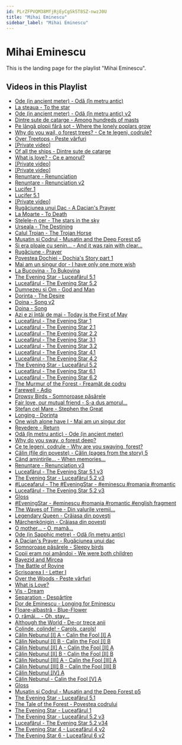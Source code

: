 ```yaml
---
id: PLrZFPVQM38MfjRjEyCgSk5T8SZ-nwzJ0U
title: "Mihai Eminescu"
sidebar_label: "Mihai Eminescu"
---
```


# Mihai Eminescu

This is the landing page for the playlist "Mihai Eminescu".

## Videos in this Playlist

- [Ode (in ancient meter) - Odă (în metru antic)](7o8iZjM5qzA.md)
- [La steaua - To the star](xxktydeHNv4.md)
- [Ode (in ancient meter) - Odă (în metru antic) v2](tjg26PdW3eA.md)
- [Dintre sute de catarge - Among hundreds of masts](bAfvrJVQCFo.md)
- [Pe lângă plopii fără soț - Where the lonely poplars grow](6BR5rqC03Og.md)
- [Why do you wail, o forest trees? - Ce te legeni, codrule?](5eVJvUVz90w.md)
- [Over Treetops - Peste vârfuri](W5GPd2lPNfA.md)
- [[Private video]](qxNa8GoKREk.md)
- [Of all the ships - Dintre sute de catarge](5Eyu6Vq6-ng.md)
- [What is love? - Ce e amorul?](GuX1CzbR6DY.md)
- [[Private video]](4jaJfEt0q3g.md)
- [[Private video]](wuESFm_hQS4.md)
- [Renunțare - Renunciation](_yhEWkDs0mk.md)
- [Renunțare - Renunciation v2](-4TxuKowtcI.md)
- [Lucifer 1](grIhG7DUJVs.md)
- [Lucifer 5.1](xwdtlRu3Zck.md)
- [[Private video]](7pvWO_zXnhU.md)
- [Rugăciunea unui Dac - A Dacian's Prayer](kXs8l7IDeOA.md)
- [La Moarte - To Death](EydkzR500ow.md)
- [Stelele-n cer - The stars in the sky](12Ep6CAUzxQ.md)
- [Urseala - The Destining](sE7IhyIepoQ.md)
- [Calul Troian - The Trojan Horse](3qXb-arl-kQ.md)
- [Mușatin și Codrul - Mușatin and the Deep Forest p5](QwJKkegfb20.md)
- [Și era ploaie cu senin... - And it was rain with clear...](HPdmesZ1I6Y.md)
- [Rugăciune - Prayer](bbkDCtnN6KY.md)
- [Povestea Dochiei - Dochia's Story    part 1](_todBBjmagU.md)
- [Mai am un singur dor - I have only one more wish](aWEcF1KqRcs.md)
- [La Bucovina - To Bukovina](7ZNb_I1wWuo.md)
- [The Evening Star - Luceafărul 5.1](lH2FrgeM8R4.md)
- [Luceafărul - The Evening Star 5.2](L8t5ci8eUZI.md)
- [Dumnezeu și Om - God and Man](Hr1T3rfncyw.md)
- [Dorinţa - The Desire](5HNF8FX-siM.md)
- [Doina - Song v2](sYIS7hWHTx4.md)
- [Doina - Song](ACK1XcJUKFw.md)
- [Azi e zi întâi de mai - Today is the First of May](WVIOfKrGskI.md)
- [Luceafărul - The Evening Star 1](IuCbiqEDZU8.md)
- [Luceafărul - The Evening Star 2.1](Up31FI7cxSk.md)
- [Luceafărul - The Evening Star 2.2](be2363DT2ek.md)
- [Luceafărul - The Evening Star 3.1](UqovW2cd15M.md)
- [Luceafărul - The Evening Star 3.2](7TCpmRlSHTY.md)
- [Luceafărul - The Evening Star 4.1](_TzZtWKFMBc.md)
- [Luceafărul - The Evening Star 4.2](RtBkNeX9wiI.md)
- [The Evening Star - Luceafărul 5.2](0CTE8fxSt6o.md)
- [Luceafărul - The Evening Star 6.1](8inOhnxt7_4.md)
- [Luceafărul - The Evening Star 6.2](QqdIXtU0HMI.md)
- [The Murmur of the Forest - Freamăt de codru](Ml17_hjKon8.md)
- [Farewell - Adio](zDOvzWTBur0.md)
- [Drowsy Birds - Somnoroase păsărele](MrG20uDxXZk.md)
- [Fair love, our mutual friend - S-a dus amorul...](Cv79b49YGOM.md)
- [Ştefan cel Mare - Stephen the Great](qQ6xWeLOqnA.md)
- [Longing - Dorința](QICD_ybAa8s.md)
- [One wish alone have I - Mai am un singur dor](vY4rOgncFIw.md)
- [Revedere - Return](uQPzL70pKfQ.md)
- [Odă (în metru antic) - Ode (in ancient meter)](Jm2m9BOZ-64.md)
- [Why do you sway, o forest deep?](49CkToO0ZEc.md)
- [Ce te legeni, codrule - Why are you swaying, forest?](-v_M3nhFlM0.md)
- [Călin (file din poveste) - Călin (pages from the story) 5](r_J6onFdsgM.md)
- [Când amintirile... - When memories...](FDzmvLUlTxE.md)
- [Renunțare - Renunciation v3](P7f11hiCjJ0.md)
- [Luceafărul - The Evening Star 5.1 v3](CPBa_bprgNU.md)
- [The Evening Star - Luceafărul 5.2 v3](_-pgBXTdC6g.md)
- [#Luceafarul - The #EveningStar - #eminescu #romania #romantic](OSE35b4HoXw.md)
- [Luceafărul - The Evening Star 5.2 v3](TYW8enOytg4.md)
- [Gloss](Y1IqESMUPNU.md)
- [#EveningStar - #eminescu #romania #romantic #english fragment](4JJtwdE3ZlM.md)
- [The Waves of Time - Din valurile vremii...](4TolQsnIfr8.md)
- [Legendary Queen - Crăiasa din poveşti](Rtxw6wboqag.md)
- [Märchenkönigin - Crăiasa din poveşti](P0xh2eqfHwo.md)
- [O mother... - O, mamă...](wKacaQLTop8.md)
- [Ode (in Sapphic metre) - Odă (în metru antic)](K8lza0YC6YA.md)
- [A Dacian's Prayer - Rugăciunea unui dac](yDC8LgZFBnE.md)
- [Somnoroase păsărele - Sleepy birds](nfCGuIQI4nE.md)
- [Copii eram noi amândoi - We were both children](0iIV_HuNdZU.md)
- [Bayezid and Mircea](RB1n-DZrnvc.md)
- [The Battle of Rovine](9jL_Gz9uUxs.md)
- [Scrisoarea I - Letter I](Qp1J9CXq3hM.md)
- [Over the Woods - Peste vârfuri](xqPJcF5VxAE.md)
- [What is Love?](k4Sx4GN6vMU.md)
- [Vis - Dream](2fGJhw1kIN8.md)
- [Separation - Despărțire](w1Wutod9gjk.md)
- [Dor de Eminescu - Longing for Eminescu](nimgbtmg5nk.md)
- [Floare-albastră - Blue-Flower](SgP6EWmA_58.md)
- [O, rămâi... - Oh, stay...](w8SuabYW2yk.md)
- [Although the World - De-or trece anii](v0BU8I-uZ74.md)
- [Colinde, colinde! - Carols, carols!](loNdbFk8pyo.md)
- [Călin Nebunul [I] A - Calin the Fool [I] A](QW69FdVarUQ.md)
- [Călin Nebunul [I] B - Calin the Fool [I] B](VLeqln-tl9o.md)
- [Călin Nebunul [II] A - Calin the Fool [II] A](-j2FCfuWL88.md)
- [Călin Nebunul [II] B - Calin the Fool [II] B](7T19TYjnrPU.md)
- [Călin Nebunul [III] A - Calin the Fool [III] A](7q5Z1PU3kIQ.md)
- [Călin Nebunul [III] B - Calin the Fool [III] B](Yq6BtUnTTas.md)
- [Călin Nebunul [IV] A](TDKtwh7uZLk.md)
- [Călin Nebunul - Calin the Fool [V] A](4CdvGYwwOmA.md)
- [Gloss](1OBSKmIV290.md)
- [Mușatin și Codrul - Mușatin and the Deep Forest p5](PhujnO45Svg.md)
- [The Evening Star - Luceafărul 5.1](lJUg_La_iQE.md)
- [The Tale of the Forest - Povestea codrului](0p0p_1fZ3Jg.md)
- [The Evening Star - Luceafărul 1](g_uJ0SzOfuQ.md)
- [The Evening Star - Luceafărul 5.2 v3](u2HSYbmDwqU.md)
- [Luceafărul - The Evening Star 5.2 v34](WX5J4MZefC8.md)
- [The Evening Star 4 - Luceafărul 4 v2](eH3X0zbf-3s.md)
- [The Evening Star 6 - Luceafărul 6 v2](UUhF2R66hz8.md)


